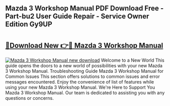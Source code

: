 ## Mazda 3 Workshop Manual PDF Download Free - Part-bu2 User Guide Repair - Service Owner Edition Gy9UP

# <h2><a href="http://cf16125.oget.top/?id=Mazda+3+Workshop+Manual">🔗Download New 👉🔴 Mazda 3 Workshop Manual</a></h2>

[![Mazda 3 Workshop Manual new download](https://i.imgur.com/5g1atiW.png)](http://cf16125.oget.top/?id=Mazda+3+Workshop+Manual)
Welcome to a New World This guide opens the doors to a new world of possibilities with your new Mazda 3 Workshop Manual. Troubleshooting Guide Mazda 3 Workshop Manual for Common Issues This section offers solutions to common issues and error messages encountered. Enjoy the convenience of list of features while using your new Mazda 3 Workshop Manual. We're Here to Support You Mazda 3 Workshop Manual. Our team is dedicated to assisting you with any questions or concerns.
